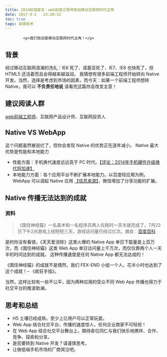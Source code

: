 ```yaml
---
title: 2014前端宣言：web前端工程师依旧移动互联网时代主角
date: 2017-9-2   23:20:52
toc: true
tags: 前端技术
---
```


			<p>我们依旧是移动互联网时代主角！</p>
<h2>背景</h2>
<p>经过移动互联网浪潮的洗礼：IE6 死了、诺基亚死了、IE7、IE8 也快死了，但 HTML5 还活着而且会得越来越滋润。 我猜想有很多前端工程师开始转向 Native 开发。当然，选择是考虑到市场的因素，而今天：如果一个前端工程师想转 Native，我可以 <strong>不负责任地说</strong> 请看完这篇你会改变主意！</p>
<h2>建议阅读人群</h2>
<p><a title="web前端工程师" href="http://www.webqianduan.cn">web前端工程师</a>、互联网产品设计师、互联网投资人</p>
<h2>Native VS WebApp</h2>
<p>这个问题虽然被说烂了，但你会发现 Native 的优势正在逐年减小。 Native 最大优势是性能和本地能力</p>
<blockquote>

</blockquote>
<ul>
<li>性能方面：手机换代速度远远高于 PC 时代。<a href="http://www.cnii.com.cn/mobileinternet/2014-01/06/content_1282359.htm" target="_blank">【评论：2014年手机硬件升级换代将加速】</a></li>
<li>本地能力方面：各个应用平台不断扩展本地能力。以百度轻应用为例，WebApp 可以调起 Native 应用 <a href="http://clouda.com/blendapi/local/api_document" target="_blank">【信息来源】</a>，微信增加了分享功能的扩展。</li>
</ul>
<h2>Native 传播无法达到的成就</h2>
<h3>资料</h3>
<blockquote><p>《围住神经猫》一名美术和一名程序员两人仅耗时一天半就完成了。7月22日下午2点游戏上线短短三天，游戏访问量已经过亿次。摘自：<a href="http://baike.baidu.com/view/14402403.htm" target="_blank">百度百科</a></p>
</blockquote>
<p>是的你没有看错，《天天爱消除》这类火爆的 Native App 单日下载量是上百万次，而《围住神经猫》这类 Web App 单日访问量上千万次，而仅仅靠两个人一天半的时间达到的成就。 这种传播速度是任何 Native App 都无法达成的！</p>
<p>《围住神经猫》的成就不是偶然，我们 FEX-END 小组一个人，花半小时也达到了这个成就！– 《疯狂手指》。</p>
<p>当然，这样比较有一些不公平，因为两种应用的受众不同 Web App 传播也得力于社交平台的推波助澜。</p>
<h2>思考和总结</h2>
<ul>
<li>H5 土壤已经成熟，至少上亿用户可以正常玩耍。</li>
<li>Web App 结合社交平台，传播的速度惊人，任何企业商家不可轻视！</li>
<li>在 Web App 结合社交平台舞台上，期待各位同仁与我们快乐地携伴、合作、竞争、探索和分享。</li>
<li>是否要转到 Native 开发？请谨慎思考。</li>
<li>让做低端手机市场的厂商哭泣吧。</li>
</ul>
		